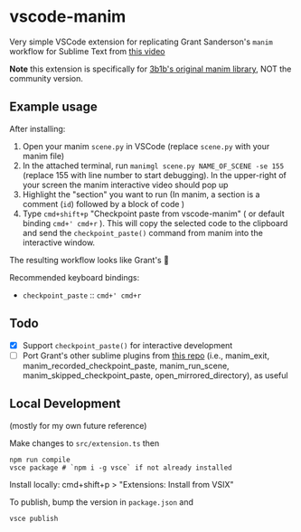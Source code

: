 # vscode-manim 

Very simple VSCode extension for replicating Grant Sanderson's `manim` workflow for Sublime Text from [this video](https://www.youtube.com/watch?v=rbu7Zu5X1zI)

**Note** this extension is specifically for [3b1b's original manim library](https://github.com/3b1b/manim), NOT the community version.

## Example usage

After installing:

1. Open your manim `scene.py` in VSCode (replace `scene.py` with your manim file)
2. In the attached terminal, run `manimgl scene.py NAME_OF_SCENE -se 155` (replace 155 with line number to start debugging). In the upper-right of your screen the manim interactive video should pop up
3. Highlight the "section" you want to run (In manim, a section is a comment (`id`) followed by a block of code )
4. Type `cmd+shift+p` "Checkpoint paste from vscode-manim" ( or default binding `cmd+' cmd+r` ). This will copy the selected code to the clipboard and send the `checkpoint_paste()` command from manim into the interactive window.

The resulting workflow looks like Grant's 🥳



Recommended keyboard bindings:
- `checkpoint_paste` :: `cmd+' cmd+r` 

## Todo
- [X] Support `checkpoint_paste()` for interactive development
- [ ] Port Grant's other sublime plugins from [this repo](https://github.com/3b1b/videos/tree/bfa09d02afa9b802004525a86592162021afede9/sublime_custom_commands) (i.e., manim_exit, manim_recorded_checkpoint_paste, manim_run_scene, manim_skipped_checkpoint_paste, open_mirrored_directory), as useful

## Local Development

(mostly for my own future reference)

Make changes to `src/extension.ts` then

```
npm run compile
vsce package # `npm i -g vsce` if not already installed
```

Install locally:
cmd+shift+p > "Extensions: Install from VSIX"

To publish, bump the version in `package.json` and 

`vsce publish`